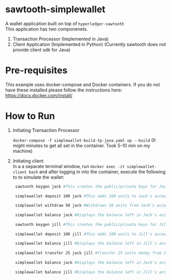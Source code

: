 # sawtooth-simplewallet
A wallet application built on top of `hyperledger-sawtooth`   
This application has two componenets.  
1. Transaction Processor (Implemented in Java)
2. Client Application (Implemented in Python) (Currently sawtooth does not provide client sdk for Java)

# Pre-requisites
This example uses docker-compose and Docker containers. If you do not have these installed please follow the instructions here: https://docs.docker.com/install/

# How to Run
1. Initiating Transaction Processor

   `docker-compose -f simplewallet-build-tp-java.yaml up --build` (It might minutes to get all set in the container. Took 5-10 min on my machine)

2. Initiating client  
   In a a separate terminal window, run  `docker exec -it simplewallet-client bash` and after logging in into the container, execute the following to to simulate the wallet:  
   ```bash
    sawtooth keygen jack #This creates the public/private keys for Jack, a pre-requisite for the following commands
    
    simplewallet deposit 100 jack #This adds 100 units to Jack's account
    
    simplewallet withdraw 50 jack #Withdraws 50 units from Jack's account
    
    simplewallet balance jack #Displays the balance left in Jack's account
    
    sawtooth keygen jill #This creates the public/private keys for Jill, a pre-requisite for the following commands
    
    simplewallet deposit 100 jill #This adds 100 units to Jill's account
    
    simplewallet balance jill #Displays the balance left in Jill's account
    
    simplewallet transfer 25 jack jill #Transfer 25 units money from Jack to Jill
    
    simplewallet balance jack #Displays the balance left in Jack's account
    
    simplewallet balance jill #Displays the balance left in Jill's account
```
